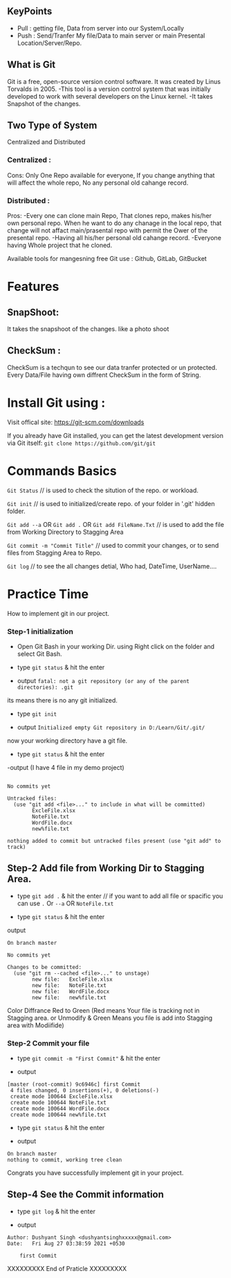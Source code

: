 ## KeyPoints
- Pull : 
getting file, Data from server into our System/Locally
- Push : 
Send/Tranfer My file/Data to main server or main Presental Location/Server/Repo.


## What is Git
Git is a free, open-source version control software. It was created by Linus Torvalds in 2005. 
-This tool is a version control system that was initially developed to work with several developers on the Linux kernel.
-It takes Snapshot of the changes.

## Two Type of System 
Centralized and Distributed

### Centralized :

Cons: Only One Repo available for everyone, If you change anything that will affect the whole repo, No any personal old cahange record.

### Distributed : 

Pros: -Every one can clone main Repo, That clones repo, makes his/her own personal repo. 
When he want to do any chanage in the local repo, that change will not affact main/prasental repo with permit the Ower of the presental repo.
-Having all his/her personal old cahange record.
-Everyone having Whole project that he cloned.

Available tools for mangesning free Git use : Github, GitLab, GitBucket

# Features

## SnapShoot: 

It takes the snapshoot of the changes. like a photo shoot


## CheckSum : 

CheckSum is a techqun to see our data tranfer protected or un protected. Every Data/File having own diffrent CheckSum in the form of String. 

# Install Git using : 
Visit offical site: https://git-scm.com/downloads 

If you already have Git installed, you can get the latest development version via Git itself: 
``` git clone https://github.com/git/git ```

# Commands Basics

``` Git Status ```
// is used to check the sitution of the repo. or workload.

``` Git init ```
// is used to initialized/create repo. of  your folder in '.git' hidden folder.

``` Git add --a ``` OR ``` Git add . ``` OR ``` Git add FileName.Txt ```
// is used to add the file from Working Directory to Stagging Area

 ``` Git commit -m "Commit Title" ``` 
// used to commit your changes, or to send files from Stagging Area to Repo.

 ``` Git log ```
// to see the all changes detial, Who had, DateTime, UserName....

# Practice Time

How to implement git in our project.

### Step-1 initialization

- Open Git Bash in your working Dir. using Right click on the folder and select Git Bash.

- type ``` git status ``` & hit the enter 

- output ``` fatal: not a git repository (or any of the parent directories): .git ```

its means there is no any git initialized.

- type ``` git init ```

- output ``` Initialized empty Git repository in D:/Learn/Git/.git/ ```

now your working directory have a git file.

- type ``` git status ``` & hit the enter 

-output (I have 4 file in my demo project)

``` On branch master

No commits yet

Untracked files:
  (use "git add <file>..." to include in what will be committed)
        ExcleFile.xlsx
        NoteFile.txt
        WordFile.docx
        new%file.txt

nothing added to commit but untracked files present (use "git add" to track)
 ```
 
 ## Step-2 Add file from Working Dir to Stagging Area.

- type ``` git add . ``` & hit the enter // if you want to add all file or spacific you can use ``` . ``` Or ``` --a ``` OR ``` NoteFile.txt ```

- type ``` git status ``` & hit the enter 

output

``` 
On branch master

No commits yet

Changes to be committed:
  (use "git rm --cached <file>..." to unstage)
        new file:   ExcleFile.xlsx
        new file:   NoteFile.txt
        new file:   WordFile.docx
        new file:   new%file.txt

```
Color Diffrance Red to Green (Red means Your file is tracking not in Stagging area. or Unmodify & Green Means you file is add into Stagging area with Modiifide)

### Step-2 Commit your file

- type ``` git commit -m "First Commit" ``` & hit the enter 

- output

```
[master (root-commit) 9c6946c] first Commit
 4 files changed, 0 insertions(+), 0 deletions(-)
 create mode 100644 ExcleFile.xlsx
 create mode 100644 NoteFile.txt
 create mode 100644 WordFile.docx
 create mode 100644 new%file.txt
```

- type ``` git status ``` & hit the enter 

- output 

``` 
On branch master
nothing to commit, working tree clean

```

Congrats you have successfully implement git in your project.

## Step-4 See the Commit information

- type ``` git log ``` & hit the enter 

- output

```
Author: Dushyant Singh <dushyantsinghxxxxx@gmail.com>
Date:   Fri Aug 27 03:38:59 2021 +0530

    first Commit

```

XXXXXXXXX End of Praticle  XXXXXXXXX
